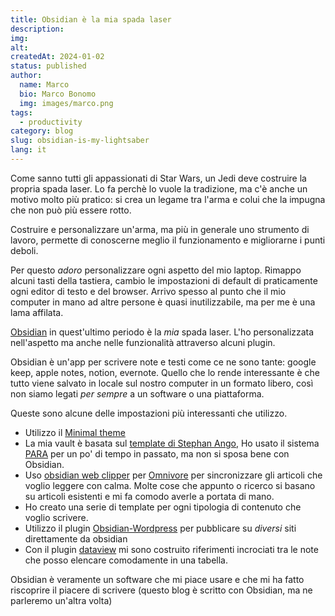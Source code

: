 ```yaml
---
title: Obsidian è la mia spada laser
description: 
img: 
alt: 
createdAt: 2024-01-02
status: published
author:
  name: Marco
  bio: Marco Bonomo
  img: images/marco.png
tags:
  - productivity
category: blog
slug: obsidian-is-my-lightsaber
lang: it
---
```

Come sanno tutti gli appassionati di Star Wars, un Jedi deve costruire la propria spada laser. Lo fa perchè lo vuole la tradizione, ma c'è anche un motivo molto più pratico: si crea un legame tra l'arma e colui che la impugna che non può più essere rotto.

Costruire e personalizzare un'arma, ma più in generale uno strumento di lavoro, permette di conoscerne meglio il funzionamento e migliorarne i punti deboli. 

Per questo *adoro* personalizzare ogni aspetto del mio laptop. Rimappo alcuni tasti della tastiera, cambio le impostazioni di default di praticamente ogni editor di testo e del browser. Arrivo spesso al punto che il mio computer in mano ad altre persone è quasi inutilizzabile, ma per me è una lama affilata.

[Obsidian](https://obsidian.md) in quest'ultimo periodo è la *mia* spada laser. L'ho personalizzata nell'aspetto ma anche nelle funzionalità attraverso alcuni plugin. 

Obsidian è un'app per scrivere note e testi come ce ne sono tante: google keep, apple notes, notion, evernote. Quello che lo rende interessante è che tutto viene salvato in locale sul nostro computer in un formato libero, così non siamo legati *per sempre* a un software o una piattaforma.

Queste sono alcune delle impostazioni più interessanti che utilizzo.

- Utilizzo il [Minimal theme ](https://github.com/kepano/obsidian-minimal)
- La mia vault è basata sul [template di Stephan Ango](https://stephango.com/vault), Ho usato il sistema [PARA](https://fortelabs.com/blog/para/) per un po' di tempo in passato, ma non si sposa bene con Obsidian.
- Uso [obsidian web clipper](https://stephango.com/obsidian-web-clipper) per [Omnivore](https://omnivore.app/) per sincronizzare gli articoli che voglio leggere con calma. Molte cose che appunto o ricerco si basano su articoli esistenti e mi fa comodo averle a portata di mano.
- Ho creato una serie di template per ogni tipologia di contenuto che voglio scrivere.
- Utilizzo il plugin [Obsidian-Wordpress](https://github.com/devbean/obsidian-wordpress) per pubblicare su *diversi* siti direttamente da obsidian
- Con il plugin [dataview](https://github.com/blacksmithgu/obsidian-dataview) mi sono costruito riferimenti incrociati tra le note che posso elencare comodamente in una tabella.

Obsidian è veramente un software che mi piace usare e che mi ha fatto riscoprire il piacere di scrivere (questo blog è scritto con Obsidian, ma ne parleremo un'altra volta)

